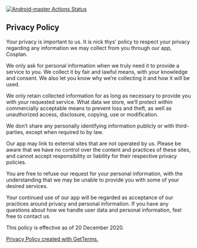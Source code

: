 [![Android-master Actions Status](https://github.com/NickThys/cosplan/workflows/android-master/badge.svg)](https://github.com/NickThys/cosplan/actions)

<h2>Privacy Policy</h2>
<p>Your privacy is important to us. It is nick thys' policy to respect your privacy regarding any information we may collect from you through our app, Cosplan.</p>
<p>We only ask for personal information when we truly need it to provide a service to you. We collect it by fair and lawful means, with your knowledge and consent. We also let you know why we’re collecting it and how it will be used.</p>
<p>We only retain collected information for as long as necessary to provide you with your requested service. What data we store, we’ll protect within commercially acceptable means to prevent loss and theft, as well as unauthorized access, disclosure, copying, use or modification.</p>
<p>We don’t share any personally identifying information publicly or with third-parties, except when required to by law.</p>
<p>Our app may link to external sites that are not operated by us. Please be aware that we have no control over the content and practices of these sites, and cannot accept responsibility or liability for their respective privacy policies.</p>
<p>You are free to refuse our request for your personal information, with the understanding that we may be unable to provide you with some of your desired services.</p>
<p>Your continued use of our app will be regarded as acceptance of our practices around privacy and personal information. If you have any questions about how we handle user data and personal information, feel free to contact us.</p>
<p>This policy is effective as of 20 December 2020.</p>
<p><a href="https://getterms.io" title="Generate a free privacy policy">Privacy Policy created with GetTerms.</a></p>
